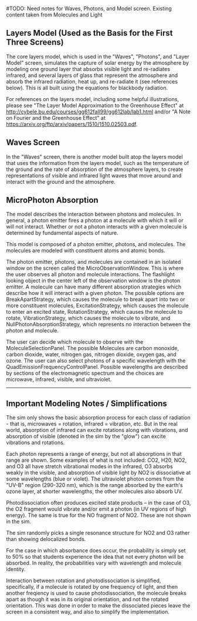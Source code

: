 #TODO: Need notes for Waves, Photons, and Model screen. Existing content taken from Molecules and Light

## Layers Model (Used as the Basis for the First Three Screens)

The core layers model, which is used in the "Waves", "Photons", and "Layer Model" screen, simulates the capture of solar
energy by the atmosphere by modeling one ground layer that absorbs visible  light and re-radiates infrared, and several
layers of glass that represent the atmosphere and absorb the infrared radiation, heat up, and re-radiate it (see
references below).  This is all built using the equations for blackbody radiation.  

For references on the layers model, including some helpful illustrations, please see "The Layer Model Approximation to
the Greenhouse Effect" at http://cybele.bu.edu/courses/gg612fall99/gg612lab/lab1.html and/or "A Note on Fourier and the
Greenhouse Effect" at https://arxiv.org/ftp/arxiv/papers/1510/1510.02503.pdf.

## Waves Screen

In the "Waves" screen, there is another model built atop the layers model that uses the information from the layers
model, such as the temperature of the ground and the rate of absorption of the atmosphere layers, to create
representations of visible and infrared light waves that move around and interact with the ground and the atmosphere.

## MicroPhoton Absorption

The model describes the interaction between photons and molecules.  In general, a photon emitter fires a
photon at a molecule with which it will or will not interact.  Whether or not a photon interacts with a given
molecule is determined by fundamental aspects of nature.

This model is composed of a photon emitter, photons, and molecules.  The molecules are modeled with constituent
atoms and atomic bonds.

The photon emitter, photons, and molecules are contained in an isolated window on the screen called the
MicroObservationWindow.  This is where the user observes all photon and molecule interactions.  The flashlight
looking object in the center left of the observation window is the photon emitter.
A molecule can have many different absorption strategies which describe how it will interact with a given
photon.  The possible options are BreakApartStrategy, which causes the molecule to break apart into two or more
constituent molecules, ExcitationStrategy, which causes the molecule to enter an excited state,
RotationStrategy, which causes the molecule to rotate, VibrationStrategy, which causes the molecule to vibrate,
and NullPhotonAbsorptionStrategy, which represents no interaction between the photon and molecule.

The user can decide which molecule to observe with the MoleculeSelectionPanel.  The possible Molecules are
carbon monoxide, carbon dioxide, water, nitrogen gas, nitrogen dioxide, oxygen gas, and ozone.  The user can
also select photons of a specific wavelength with the QuadEmissionFrequencyControlPanel.  Possible wavelengths
are described by sections of the electromagnetic spectrum and the choices are microwave, infrared, visible, and
ultraviolet.

----

## Important Modeling Notes / Simplifications

The sim only shows the basic absorption process for each class of radiation - that is, microwaves = rotation, infrared =
vibration, etc.  But in the real world, absorption of infrared can excite rotations along with vibrations, and
absorption of visible (denoted in the sim by the "glow") can excite vibrations and rotations.

Each photon represents a range of energy, but not all absorptions in that range are shown.  Some examples of what is not
included: CO2, H20, NO2, and O3 all have stretch vibrational modes in the infrared, O3 absorbs weakly in the visible,
and absorption of visible light by NO2 is dissociative at some wavelengths (blue or violet).  The ultraviolet photon
comes from the "UV-B" region (290-320 nm), which is the range absorbed by the earth's ozone layer, at shorter
wavelengths, the other molecules also absorb UV.

Photodissociation often produces excited state products – in the case of O3, the O2 fragment would vibrate and/or emit a
photon (in UV regions of high energy). The same is true for the NO fragment of NO2. These are not shown in the sim.

The sim randomly picks a single resonance structure for NO2 and O3 rather than showing delocalized bonds.

For the case in which absorbance does occur, the probability is simply set to 50% so that students experience the idea
that not every photon will be absorbed. In reality, the probabilities vary with wavelength and molecule identity.

Interaction between rotation and photodissociation is simplified, specifically, if a molecule is rotated by one
frequency of light, and then another freqiency is used to cause photodissociation, the molecule breaks apart as though
it was in its original orientation, and not the rotated orientation.  This was done in order to make the dissociated
pieces leave the screen in a consistent way, and also to simplify the implementation.
